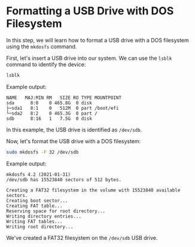 # Formatting a USB Drive with DOS Filesystem

In this step, we will learn how to format a USB drive with a DOS filesystem using the `mkdosfs` command.

First, let's insert a USB drive into our system. We can use the `lsblk` command to identify the device:

```bash
lsblk
```

Example output:

```
NAME   MAJ:MIN RM   SIZE RO TYPE MOUNTPOINT
sda      8:0    0 465.8G  0 disk
├─sda1   8:1    0   512M  0 part /boot/efi
└─sda2   8:2    0 465.3G  0 part /
sdb      8:16   1   7.5G  0 disk
```

In this example, the USB drive is identified as `/dev/sdb`.

Now, let's format the USB drive with a DOS filesystem:

```bash
sudo mkdosfs -F 32 /dev/sdb
```

Example output:

```
mkdosfs 4.2 (2021-01-31)
/dev/sdb has 15523840 sectors of 512 bytes.

Creating a FAT32 filesystem in the volume with 15523840 available sectors.
Creating boot sector...
Creating FAT table...
Reserving space for root directory...
Writing directory entries...
Writing FAT tables...
Writing root directory...
```

We've created a FAT32 filesystem on the `/dev/sdb` USB drive.
